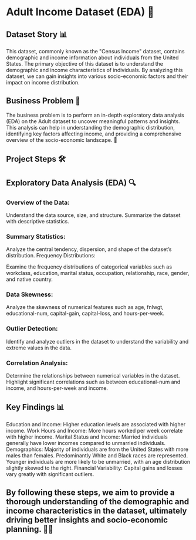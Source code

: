 # Adult Income Dataset (EDA) 🚀

## Dataset Story 📊
This dataset, commonly known as the "Census Income" dataset, contains demographic and income information about individuals from the United States. The primary objective of this dataset is to understand the demographic and income characteristics of individuals. By analyzing this dataset, we can gain insights into various socio-economic factors and their impact on income distribution.

## Business Problem 💼
The business problem is to perform an in-depth exploratory data analysis (EDA) on the Adult dataset to uncover meaningful patterns and insights. This analysis can help in understanding the demographic distribution, identifying key factors affecting income, and providing a comprehensive overview of the socio-economic landscape. 🌟

## Project Steps 🛠️
## Exploratory Data Analysis (EDA) 🔍

### Overview of the Data:

Understand the data source, size, and structure.
Summarize the dataset with descriptive statistics.

### Summary Statistics:

Analyze the central tendency, dispersion, and shape of the dataset’s distribution.
Frequency Distributions:

Examine the frequency distributions of categorical variables such as workclass, education, marital status, occupation, relationship, race, gender, and native country.

### Data Skewness:

Analyze the skewness of numerical features such as age, fnlwgt, educational-num, capital-gain, capital-loss, and hours-per-week.

### Outlier Detection:

Identify and analyze outliers in the dataset to understand the variability and extreme values in the data.

### Correlation Analysis:

Determine the relationships between numerical variables in the dataset.
Highlight significant correlations such as between educational-num and income, and hours-per-week and income.

## Key Findings 📊

Education and Income:
Higher education levels are associated with higher income.
Work Hours and Income:
More hours worked per week correlate with higher income.
Marital Status and Income:
Married individuals generally have lower incomes compared to unmarried individuals.
Demographics:
Majority of individuals are from the United States with more males than females.
Predominantly White and Black races are represented.
Younger individuals are more likely to be unmarried, with an age distribution slightly skewed to the right.
Financial Variability:
Capital gains and losses vary greatly with significant outliers.

## By following these steps, we aim to provide a thorough understanding of the demographic and income characteristics in the dataset, ultimately driving better insights and socio-economic planning. 🌟💼
